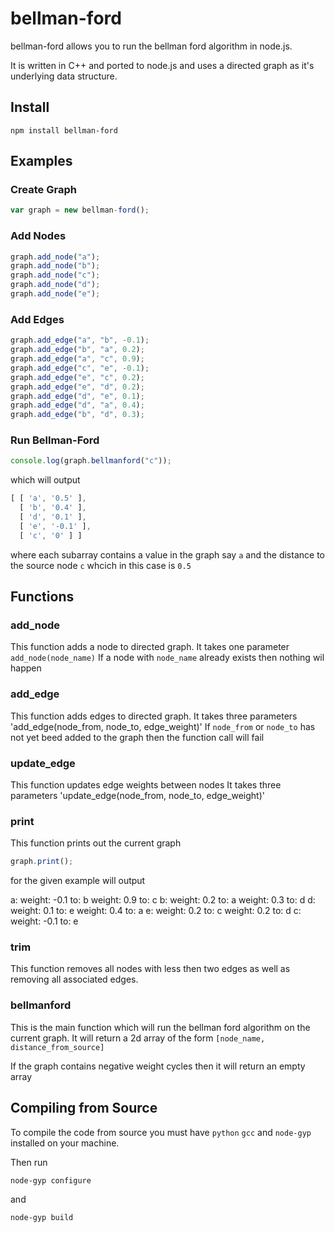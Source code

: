 # bellman-ford 

bellman-ford allows you to run the bellman ford algorithm in node.js.

It is written in C++ and ported to node.js and uses a directed graph
as it's underlying data structure. 

## Install

`npm install bellman-ford`

## Examples

### Create Graph
```js
var graph = new bellman-ford();
``` 

### Add Nodes
```js
graph.add_node("a");
graph.add_node("b");
graph.add_node("c");
graph.add_node("d");
graph.add_node("e");
``` 

### Add Edges 
```js
graph.add_edge("a", "b", -0.1);
graph.add_edge("b", "a", 0.2);
graph.add_edge("a", "c", 0.9);
graph.add_edge("c", "e", -0.1);
graph.add_edge("e", "c", 0.2);
graph.add_edge("e", "d", 0.2);
graph.add_edge("d", "e", 0.1);
graph.add_edge("d", "a", 0.4);
graph.add_edge("b", "d", 0.3);
``` 

### Run Bellman-Ford
```js
console.log(graph.bellmanford("c"));
``` 
which will output

```js
[ [ 'a', '0.5' ],
  [ 'b', '0.4' ],
  [ 'd', '0.1' ],
  [ 'e', '-0.1' ],
  [ 'c', '0' ] ]
``` 

where each subarray contains a value in the graph say `a` and 
the distance to the source node `c` whcich in this case is `0.5`

## Functions

### add_node

This function adds a node to directed graph.
It takes one parameter `add_node(node_name)` 
If a node with `node_name` already exists then nothing wil happen

### add_edge

This function adds edges to directed graph.
It takes three parameters 'add_edge(node_from, node_to, edge_weight)' 
If `node_from` or `node_to` has not yet beed added to the graph then
the function call will fail

### update_edge

This function updates edge weights between nodes
It takes three parameters 'update_edge(node_from, node_to, edge_weight)' 

### print

This function prints out the current graph

```js
graph.print();
```
for the given example will output 

a:
	weight: -0.1 to: b
	weight: 0.9 to: c
b:
	weight: 0.2 to: a
	weight: 0.3 to: d
d:
	weight: 0.1 to: e
	weight: 0.4 to: a
e:
	weight: 0.2 to: c
	weight: 0.2 to: d
c:
	weight: -0.1 to: e


### trim 

This function removes all nodes with less then two edges as well
as removing all associated edges.

### bellmanford

This is the main function which will run the bellman ford algorithm on
the current graph. It will return a 2d array of the form 
`[node_name, distance_from_source]`

If the graph contains negative weight cycles then it will return an empty array

## Compiling from Source

To compile the code from source you must have `python` `gcc` and `node-gyp` 
installed on your machine.

Then run 

`node-gyp configure`

and

`node-gyp build`




